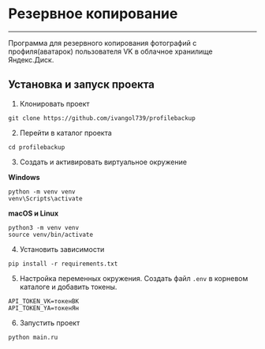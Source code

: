 # Резервное копирование

---
Программа для резервного копирования фотографий с профиля(аватарок) пользователя VK в облачное хранилище Яндекс.Диск.
## Установка и запуск проекта
1. Клонировать проект
```
git clone https://github.com/ivangol739/profilebackup
```     
2. Перейти в каталог проекта
```
cd profilebackup
```  
3. Создать и активировать виртуальное окружение

**Windows**
```
python -m venv venv
venv\Scripts\activate
```  
**macOS и Linux**
```
python3 -m venv venv
source venv/bin/activate
```
4. Установить зависимости
```
pip install -r requirements.txt
```  
5. Настройка переменных окружения. Создать файл `.env` в корневом каталоге и добавить токены.
```
API_TOKEN_VK=токенВК
API_TOKEN_YA=токенЯн
```  
6. Запустить проект
```
python main.ru
```  